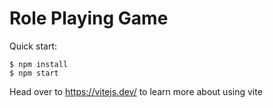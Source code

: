 # Role Playing Game

Quick start:

```
$ npm install
$ npm start
````

Head over to https://vitejs.dev/ to learn more about using vite

